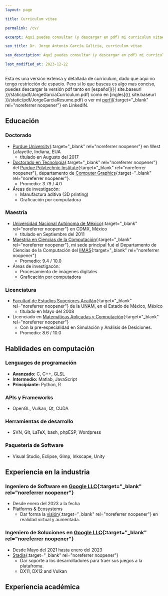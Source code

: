 ```yaml
---
layout: page

title: Curriculum vitae

permalink: /cv/

excerpt: Aquí puedes consultar (y descargar en pdf) mi curriculum vitae.

seo_title: Dr. Jorge Antonio García Galicia, curriculum vitae

seo_description: Aquí puedes consultar (y descargar en pdf) mi curriculum vitae.

last_modified_at: 2023-12-22
---
```


Esta es una versión extensa y detallada de curriculum, dado que aqui no tengo restricción de espacio. Pero si lo que buscas es algo mas conciso, puedes descargar la versión pdf tanto en [español]({{ site.baseurl }}/static/pdf/JorgeGarciaCurriculum.pdf) como en [ingles]({{ site.baseurl }}/static/pdf/JorgeGarciaResume.pdf) o ver mi [perfil](https://www.linkedin.com/in/jorgegarciagalicia/){:target="_blank" rel="noreferrer noopener"} en LinkedIN.

## Educación

### Doctorado

* [Purdue University](https://www.purdue.edu){:target="_blank" rel="noreferrer noopener"} en West Lafayette, Indiana, EUA
  * titulado en Augusto del 2017
* [Doctorado en Tecnología](https://polytechnic.purdue.edu/degrees/phd-technology){:target="_blank" rel="noreferrer noopener"} del [Purdue Polytechnic Institute](https://polytechnic.purdue.edu){:target="_blank" rel="noreferrer noopener"}, departamento de [Computer Graphics](http://polytechnic.purdue.edu/departments/computer-graphics-technology){:target="_blank" rel="noreferrer noopener"}.
  * Promedio: 3.79 / 4.0
* Áreas de investigacón:
  * Manufactura aditiva (3D printing)
  * Graficación por computadora

### Maestría

* [Universidad Nacional Autónoma de México](http://www.unam.mx){:target="_blank" rel="noreferrer noopener"} en CDMX, México
  * titulado en Septiembre del 2011
* [Maestría en Ciencias de la Computación](http://www.mcc.unam.mx){:target="_blank" rel="noreferrer noopener"}, mi sede principal fué el Departamento de Ciencias de la Computación del [IIMAS](https://www.iimas.unam.mx){:target="_blank" rel="noreferrer noopener"}
  * Promedio: 9.4 / 10.0
* Áreas de investigacón:
  * Procesamiento de imágenes digitales
  * Graficación por computadora

### Licenciatura

* [Facultad de Estudios Superiores Acatlán](http://www.mac.acatlan.unam.mx){:target="_blank" rel="noreferrer noopener"} de la UNAM, en el Estado de México, México
  * titulado en Mayo del 2008
* Licenciado en [Matemáticas Aplicadas y Computación](https://mac.acatlan.unam.mx/){:target="_blank" rel="noreferrer noopener"}
  * Con la pre-especialidad en Simulación y Análisis de Desiciones.
  * Promedio: 8.6 / 10.0


## Hablidades en computación

### Lenguages de programación

* **Avanzado:** C, C++, GLSL
* **Intermedio:** Matlab, JavaScript
* **Principiante:** Python, R

### APIs y Frameworks

* OpenGL, Vulkan, Qt, CUDA

### Herramientas de desarrollo

* SVN, Git, LaTeX, bash, phpESP, Wordpress

### Paqueteria de Software

* Visual Studio, Eclipse, Gimp, Inkscape, Unity

## Experiencia en la industria

### Ingeniero de Software en [Google LLC](http://about.google/){:target="_blank" rel="noreferrer noopener"}

* Desde enero del 2023 a la fecha
* Platforms & Ecosystems
  * Dar forma la [visión](https://arvr.google.com/){:target="_blank" rel="noreferrer noopener"} en realidad virtual y aumentada.

### Ingeniero de Soluciones en [Google LLC](http://about.google/){:target="_blank" rel="noreferrer noopener"}

* Desde Mayo del 2021 hasta enero del 2023
* [Stadia](http://stadia.google.com/){:target="_blank" rel="noreferrer noopener"}
  * Dar soporte a los desarrolladores para traer sus juegos a la platafroma.
  * DX11, DX12 and Vulkan

## Experiencia académica
